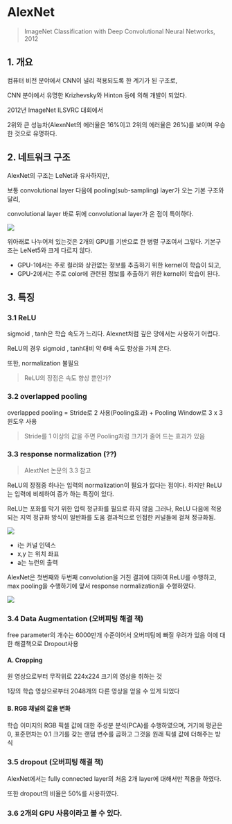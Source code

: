 # AlexNet

> ImageNet Classification with Deep Convolutional Neural Networks, 2012

## 1. 개요

컴퓨터 비전 분야에서 CNN이 널리 적용되도록 한 계기가 된 구조로,

CNN 분야에서 유명한 Krizhevsky와 Hinton 등에 의해 개발이 되었다.

2012년 ImageNet ILSVRC 대회에서

2위와 큰 성능차(AlexnNet의 에러율은 16%이고 2위의 에러율은 26%)를 보이며 우승한 것으로 유명하다.

## 2. 네트워크 구조  

AlexNet의 구조는 LeNet과 유사하지만,

보통 convolutional layer 다음에 pooling(sub-sampling) layer가 오는 기본 구조와 달리,

convolutional layer 바로 뒤에 convolutional layer가 온 점이 특이하다.

![](http://i.imgur.com/LJPDB41.png)

위아래로 나누어져 있는것은 2개의 GPU를 기반으로 한 병렬 구조여서 그렇다. 기본구조는 LeNet5와 크게 다르지 않다.
- GPU-1에서는 주로 컬러와 상관없는 정보를 추출하기 위한 kernel이 학습이 되고,
- GPU-2에서는 주로 color에 관련된 정보를 추출하기 위한 kernel이 학습이 된다. 

## 3. 특징

### 3.1 ReLU
sigmoid , tanh은 학습 속도가 느리다. Alexnet처럼 깊은 망에서는 사용하기 어렵다. 

ReLU의 경우 sigmoid , tanh대비 약 6배 속도 향상을 가져 온다. 

또한, normalization 불필요 

> ReLU의 장점은 속도 향상 뿐인가?

### 3.2 overlapped pooling

overlapped pooling = Stride로 2 사용(Pooling효과) + Pooling Window로 3 x 3 윈도우 사용 

> Stride를 1 이상의 값을 주면 Pooling처럼 크기가 줄어 드는 효과가 있음 

### 3.3 response normalization (??)

> AlextNet 논문의 3.3 참고

ReLU의 장점중 하나는 입력의 normalization이 필요가 없다는 점이다. 하지만 ReLU는 입력에 비례하여 증가 하는 특징이 있다. 

ReLU는 포화를 막기 위한 입력 정규화를 필요로 하지 않음
그러나, ReLU 다음에 적용되는 지역 정규화 방식이 일반화를 도움
결과적으로 인접한 커널들에 걸쳐 정규화됨.

![](http://i.imgur.com/QTcyx0L.png)
- i는 커널 인덱스
- x,y 는 위치 좌표
- a는 뉴런의 출력


AlexNet은 첫번째와 두번째 convolution을 거친 결과에 대하여 ReLU를 수행하고, max pooling을 수행하기에 앞서 response normalization을 수행하였다.

![](http://i.imgur.com/hLbi2T8.png)


### 3.4 Data Augmentation (오버피팅 해결 책)
free parameter의 개수는 6000만개 수준이어서 오버피팅에 빠질 우려가 있음 이에 대한 해결책으로 Dropout사용 

#### A. Cropping

원 영상으로부터 무작위로 224x224 크기의 영상을 취하는 것

1장의 학습 영상으로부터 2048개의 다른 영상을 얻을 수 있게 되었다


#### B. RGB 채널의 값을 변화

학습 이미지의 RGB 픽셀 값에 대한 주성분 분석(PCA)를 수행하였으며, 거기에 평균은 0, 표준편차는 0.1 크기를 갖는 랜덤 변수를 곱하고 그것을 원래 픽셀 값에 더해주는 방식

### 3.5 dropout (오버피팅 해결 책)

AlexNet에서는 fully connected layer의 처음 2개 layer에 대해서만 적용을 하였다.

또한 dropout의 비율은 50%를 사용하였다.




### 3.6 2개의 GPU 사용이라고 볼 수 있다.